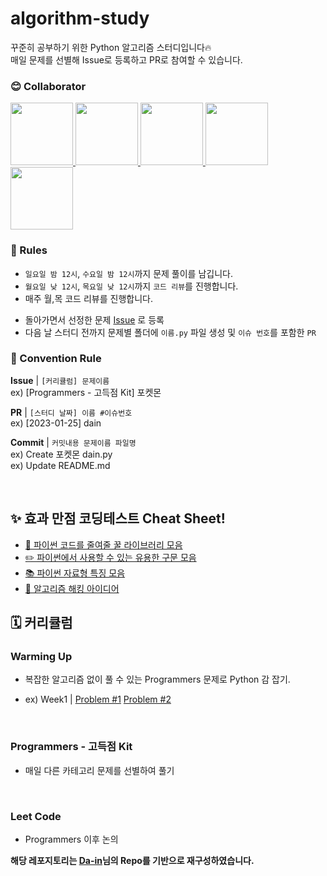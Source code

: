 # algorithm-study

꾸준히 공부하기 위한 Python 알고리즘 스터디입니다🔥  
매일 문제를 선별해 Issue로 등록하고 PR로 참여할 수 있습니다.

### 😊 Collaborator

<div>
  <a href="https://github.com/ksumini">
    <img src="https://avatars.githubusercontent.com/u/70088803?v=4" width="100" style="max-width: 100%;">
  </a>
  <a href="https://github.com/y2r1m">
    <img src="https://avatars.githubusercontent.com/u/69053602?v=4" width="100" style="max-width: 100%;">
  </a>
  <a href="https://github.com/limstonestone">
    <img src="https://avatars.githubusercontent.com/u/86715604?v=4" width="100" style="max-width: 100%;">
  </a>
  <a href="https://github.com/Woo-Yeol">
    <img src="https://avatars.githubusercontent.com/u/63551948?v=4" width="100" style="max-width: 100%;">
  </a>
  <a href="https://github.com/zsmalla">
    <img src="https://avatars.githubusercontent.com/u/72483874?v=4" width="100" style="max-width: 100%;">
  </a>
</div>

### 📢 Rules

- `일요일 밤 12시`, `수요일 밤 12시`까지 문제 풀이를 남깁니다.
- `월요일 낮 12시`, `목요일 낮 12시`까지 `코드 리뷰`를 진행합니다.
- 매주 월,목 코드 리뷰를 진행합니다.
<!-- `오전 10시` 온라인 스터디에서 `코드 리뷰` 및 `문제 선정` _주말, 공휴일 제외_ -->
- 돌아가면서 선정한 문제 [Issue](https://github.com/RecoRecoNi/Algorithm-Study/issues) 로 등록
- 다음 날 스터디 전까지 문제별 폴더에 `이름.py` 파일 생성 및 `이슈 번호`를 포함한 `PR`

<!-- > 🚨 실패시 벌금 2배씩 증가 `1000*(2^n)` 취업 후 일괄 납부😊 중도 포기시 누적 벌금 \* 10배   -->
<!-- > 유고 사유 | 익일 코딩테스트 및 면접, 질병(인증 필요) -->

### 🌈 Convention Rule

**Issue** | `[커리큘럼] 문제이름`  
ex) [Programmers - 고득점 Kit] 포켓몬

**PR** | `[스터디 날짜] 이름 #이슈번호`  
ex) [2023-01-25] dain

**Commit** | `커밋내용 문제이름 파일명`  
ex) Create 포켓몬 dain.py  
ex) Update README.md

<br/>

## ✨ 효과 만점 코딩테스트 Cheat Sheet!

- [🍯 파이썬 코드를 줄여줄 꿀 라이브러리 모음](./%E2%9C%A8%20%ED%9A%A8%EA%B3%BC%20%EB%A7%8C%EC%A0%90%20%EC%BD%94%EB%94%A9%ED%85%8C%EC%8A%A4%ED%8A%B8%20Cheat%20Sheet!/%F0%9F%8D%AF%20%EC%BD%94%EB%93%9C%EB%A5%BC%20%EC%A4%84%EC%97%AC%EC%A4%84%20%EA%BF%80%20%EB%9D%BC%EC%9D%B4%EB%B8%8C%EB%9F%AC%EB%A6%AC%20%EB%AA%A8%EC%9D%8C.md)
- [✏️ 파이썬에서 사용할 수 있는 유용한 구문 모음](./%E2%9C%A8%20%ED%9A%A8%EA%B3%BC%20%EB%A7%8C%EC%A0%90%20%EC%BD%94%EB%94%A9%ED%85%8C%EC%8A%A4%ED%8A%B8%20Cheat%20Sheet!/%E2%9C%8F%EF%B8%8F%20%ED%8C%8C%EC%9D%B4%EC%8D%AC%EC%97%90%EC%84%9C%20%EC%82%AC%EC%9A%A9%ED%95%A0%20%EC%88%98%20%EC%9E%88%EB%8A%94%20%EC%9C%A0%EC%9A%A9%ED%95%9C%20%EA%B5%AC%EB%AC%B8%20%EB%AA%A8%EC%9D%8C.md)
- [📚 파이썬 자료형 특징 모음](./%E2%9C%A8%20%ED%9A%A8%EA%B3%BC%20%EB%A7%8C%EC%A0%90%20%EC%BD%94%EB%94%A9%ED%85%8C%EC%8A%A4%ED%8A%B8%20Cheat%20Sheet!/%F0%9F%93%9A%20%ED%8C%8C%EC%9D%B4%EC%8D%AC%20%EC%9E%90%EB%A3%8C%ED%98%95%20%ED%8A%B9%EC%A7%95%20%EB%AA%A8%EC%9D%8C.md)
- [🚀 알고리즘 해킹 아이디어](./%E2%9C%A8%20%ED%9A%A8%EA%B3%BC%20%EB%A7%8C%EC%A0%90%20%EC%BD%94%EB%94%A9%ED%85%8C%EC%8A%A4%ED%8A%B8%20Cheat%20Sheet!/%F0%9F%9A%80%20%EC%95%8C%EA%B3%A0%EB%A6%AC%EC%A6%98%20%ED%95%B4%ED%82%B9%20%EC%95%84%EC%9D%B4%EB%94%94%EC%96%B4.md)
  <br/>

## 🗓️ 커리큘럼

### Warming Up

- 복잡한 알고리즘 없이 풀 수 있는 Programmers 문제로 Python 감 잡기.

- ex) Week1 | [Problem #1](link) [Problem #2](link)

<!-- - Day1 | [삼총사 #4] , [콜라 문제 #6]
- Day2 | [개인정보 수집 유효기간 #11] , [과일 장수 #12]
- Day3 | [뒤에 있는 큰 수 찾기 #19] , [마법의 엘리베이터 #20] -->

<br/>

### Programmers - 고득점 Kit

- 매일 다른 카테고리 문제를 선별하여 풀기
<!-- - Day4 | [폰켓몬 #1], [올바른 괄호 #2], [같은 숫자는 싫어 #30]
- Day5 | [더 맵게 #34], [K번째수 #35], [가장 큰 수 #36]
- Day6 | [최소 직사각형 #42], [소수 찾기 #43], [조이스틱 #44]
- Day7 | [체육복 #50], [N으로 표현 #51]
- Day8 | [타겟 넘버 #57], [입국심사 #58]
- Day9 | [가장 먼 노드 #65]
- Day10 | [전화번호 목록 #71], [기능개발 #72]
- Day11 | [디스크 컨트롤러 #79], [완주하지 못한 선수 #80]
- Day12 | [H-Index #87], [큰 수 만들기 #88]
- Day13 | [정수 삼각형 #93], [모의고사 #94]
- Day14 | [구명보트 #100], [게임 맵 최단거리 #101]
- Day15 | [등굣길 #107], [Two Sum #108]
- Day16 | [징검다리 #107]
- Day17 | [순위 #116]
- Day18 | [위장 #121], [프린터 #122]
- Day19 | [이중우선순위큐 #127], [카펫 #128]

- Day20 | [선 연결하기 #133]
- Day21 | [방의 개수 #138]
- Day22 | [네트워크 #138]
- Day23 | [베스트앨범 #146]
- Day24 | [다리를 지나는 트럭 #153], [피로도 #154]
- Day25 | [주식가격 #155], [전력망을 둘로 나누기 #156]
- Day26 | [단속카메라 #157]
- Day27 | [사칙연산 #163]
- Day28 | [단어 변환 # 164]
- Day29 | [모음사전 #169]
- Day30 | [아이템 줍기 #170]
- Day31 | [여행경로 #171]71 -->
  <br/>

### Leet Code

- Programmers 이후 논의

**해당 레포지토리는 [Da-in](https://github.com/da-in/algorithm-study)님의 Repo를 기반으로 재구성하였습니다.**

